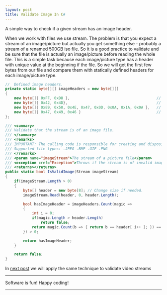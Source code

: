 ```yaml
---
layout: post
title: Validate Image In C#
---
```


A simple way to check if a given stream has an image header.

When we work with files we use stream. The problem is that you expect a stream of an image/picture but actually you get something else - probably a stream of a renamed 500GB iso file. So it is a good practice to validate and be sure that the file is actually an image/picture before reading the whole file. This is a simple task because each image/picture type has a header with unique value at the beginning if the file. So we will get the first few bytes from our file and compare them with statically defined headers for each image/picture type.

```c#
//  Defined image headers.
private static byte[][] imageHeaders = new byte[][]
{
    new byte[]{ 0xFF, 0xD8 },                                       //  .jpg, .jpeg, .jpe, .jfif, .jif
    new byte[]{ 0x42, 0x4D},                                        //  .bmp
    new byte[]{ 0x89, 0x50, 0x4E, 0x47, 0x0D, 0x0A, 0x1A, 0x0A },   //  .png
    new byte[]{ 0x47, 0x49, 0x46 }                                  //  .gif
};

/// <summary>
/// Validate that the stream is of an image file.
/// </summary>
/// <remarks>
/// IMPORTANT: The calling code is responsible for creating and disposing the image stream.
/// Supported file types: .JPEG .BMP .GIF .PNG
/// </remarks>
/// <param name="imageStream">The stream of a picture file</param>
/// <exception cref="Exception">Throws if the stream is of invalid image</exception>
/// <returns></returns>
public static bool IsValidImage(Stream imageStream)
{
    if(imageStream.Length > 0)
    {
        byte[] header = new byte[8]; // Change size if needed.
        imageStream.Read(header, 0, header.Length);

        bool hasImageHeader = imageHeaders.Count(magic =>
        {
            int i = 0;
            if(magic.Length > header.Length)
                return false;
            return magic.Count(b => { return b == header[ i++ ]; }) == magic.Length;
        }) > 0;

        return hasImageHeader;
    }

    return false;
}
```

In [next post][1] we will apply the same technique to validate video streams

------------------------------

Software is fun! Happy coding!

------------------------------

[1]: https://google.com